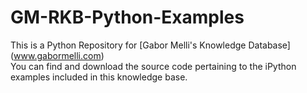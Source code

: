 # GM-RKB-Python-Examples
This is a Python Repository for [Gabor Melli's Knowledge Database] (www.gabormelli.com)  
You can find and download the source code pertaining to the iPython examples included in this knowledge base.
